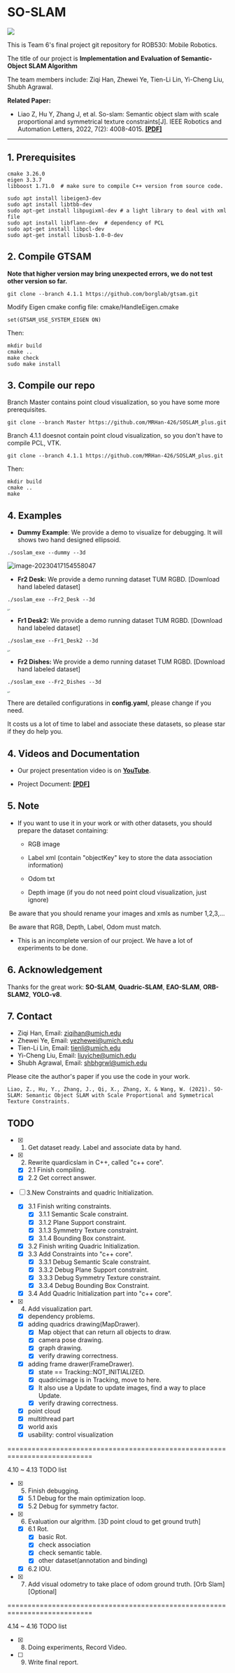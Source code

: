 # SO-SLAM



![](https://github.com/MRHan-426/SOSLAM_plus/blob/master/gtsam_quardic/3%2000_00_00-00_00_30.gif)



This is Team 6's final project git repository for ROB530: Mobile Robotics. 

The title of our project is **Implementation and Evaluation of Semantic-Object SLAM Algorithm**

The team members include: Ziqi Han, Zhewei Ye, Tien-Li Lin, Yi-Cheng Liu, Shubh Agrawal.

**Related Paper:**  

+ Liao Z, Hu Y, Zhang J, et al. So-slam: Semantic object slam with scale proportional and symmetrical texture constraints[J]. IEEE Robotics and Automation Letters, 2022, 7(2): 4008-4015. [**[PDF]**](https://arxiv.org/abs/2109.04884)

---

## 1. Prerequisites

```shell
cmake 3.26.0
eigen 3.3.7
libboost 1.71.0  # make sure to compile C++ version from source code.
```

```shell
sudo apt install libeigen3-dev
sudo apt install libtbb-dev
sudo apt-get install libpugixml-dev # a light library to deal with xml file
sudo apt install libflann-dev  # dependency of PCL
sudo apt-get install libpcl-dev
sudo apt-get install libusb-1.0-0-dev
```



## 2. Compile GTSAM

**Note that higher version may bring unexpected errors, we do not test other version so far.**

```shell
git clone --branch 4.1.1 https://github.com/borglab/gtsam.git
```

Modify Eigen cmake config file: cmake/HandleEigen.cmake

```shell
set(GTSAM_USE_SYSTEM_EIGEN ON)
```

Then:

```shell
mkdir build
cmake ..
make check
sudo make install
```



## 3. Compile our repo

Branch Master contains point cloud visualization, so you have some more prerequisites.

```shell
git clone --branch Master https://github.com/MRHan-426/SOSLAM_plus.git
```

Branch 4.1.1 doesnot contain point cloud visualization, so you don't have to compile PCL, VTK.

```shell
git clone --branch 4.1.1 https://github.com/MRHan-426/SOSLAM_plus.git
```

Then:

```shell
mkdir build
cmake ..
make
```



## 4. Examples

+ **Dummy Example**: We provide a demo to visualize for debugging. It will shows two hand designed ellipsoid.

```shell
./soslam_exe --dummy --3d
```

![image-20230417154558047](https://github.com/MRHan-426/SOSLAM_plus/blob/master/gtsam_quardic/image-20230417154558047.png)



+ **Fr2 Desk:** We provide a demo running dataset TUM RGBD. [Download hand labeled dataset]

```shell
./soslam_exe --Fr2_Desk --3d
```

<img src="https://github.com/MRHan-426/SOSLAM_plus/blob/master/gtsam_quardic/4.png" alt="3" style="zoom:25%;" />



+ **Fr1 Desk2:** We provide a demo running dataset TUM RGBD. [Download hand labeled dataset]

```shell
./soslam_exe --Fr1_Desk2 --3d
```

<img src="https://github.com/MRHan-426/SOSLAM_plus/blob/master/gtsam_quardic/2.png" alt="4" style="zoom:25%;" />



+ **Fr2 Dishes:** We provide a demo running dataset TUM RGBD. [Download hand labeled dataset]

```shell
./soslam_exe --Fr2_Dishes --3d
```

<img src="https://github.com/MRHan-426/SOSLAM_plus/blob/master/gtsam_quardic/3.png" alt="2" style="zoom:25%;" />



There are detailed configurations in **config.yaml**, please change if you need.

It costs us a lot of time to label and associate these datasets, so please star if they do help you.



## 4. Videos and Documentation

+ Our project presentation video is on [**YouTube**](https://youtu.be/_yUy5nOtfMM).

  

+ Project Document: [**[PDF]**](TODO)

  

## 5. Note

+ If you want to use it in your work or with other datasets, you should prepare the dataset containing:

  - RGB image

  - Label xml (contain "objectKey" key to store the data association information)
  - Odom txt
  - Depth image (if you do not need point cloud visualization, just ignore)

​		Be aware that you should rename your images and xmls as number 1,2,3,...

​		Be aware that RGB, Depth, Label, Odom must match.

+ This is an incomplete version of our project. We have a lot of experiments to be done.

  

## 6. Acknowledgement

Thanks for the great work: **SO-SLAM**, **Quadric-SLAM**, **EAO-SLAM**, **ORB-SLAM2**, **YOLO-v8**.



## 7. Contact

+ Ziqi Han, Email: ziqihan@umich.edu
+ Zhewei Ye, Email: yezhewei@umich.edu
+ Tien-Li Lin, Email: tienli@umich.edu
+ Yi-Cheng Liu, Email: liuyiche@umich.edu
+ Shubh Agrawal, Email: shbhgrwl@umich.edu 



Please cite the author's paper if you use the code in your work.

```
Liao, Z., Hu, Y., Zhang, J., Qi, X., Zhang, X. & Wang, W. (2021). SO-SLAM: Semantic Object SLAM with Scale Proportional and Symmetrical Texture Constraints.
```



## TODO

- [x] 1. Get dataset ready. Label and associate data by hand.

- [x] 2. Rewrite quardicslam in C++, called "c++ core".

    - [x] 2.1 Finish compiling.
    - [x] 2.2 Get correct answer.

- [ ] 3.New Constraints and quadric Initialization.

  - [x] 3.1 Finish writing constraints.
    - [x] 3.1.1 Semantic Scale constraint.
    - [x] 3.1.2 Plane Support constraint.
    - [x] 3.1.3 Symmetry Texture constraint.
    - [x] 3.1.4 Bounding Box constraint.    
  - [x] 3.2 Finish writing Quadric Initialization.
  - [x] 3.3 Add Constraints into "c++ core".
    - [x] 3.3.1 Debug Semantic Scale constraint.
    - [x] 3.3.2 Debug Plane Support constraint.
    - [x] 3.3.3 Debug Symmetry Texture constraint.
    - [x] 3.3.4 Debug Bounding Box Constraint.  
  - [x] 3.4 Add Quadric Initialization part into "c++ core".

- [x] 4. Add visualization part.

    - [x] dependency problems.
    - [x] adding quadrics drawing(MapDrawer).
      - [x] Map object that can return all objects to draw.
      - [x] camera pose drawing.
      - [x] graph drawing.
      - [x] verify drawing correctness.
    - [x] adding frame drawer(FrameDrawer).
      - [x] state == Tracking::NOT_INITIALIZED.
      - [x] quadricimage is in Tracking, move to here. 
      - [x] It also use a Update to update images, find a way to place Update.
      - [x] verify drawing correctness.
    - [x] point cloud
    - [x] multithread part
    - [x] world axis
    - [x] usability: control visualization

===========================================================================

4.10 ~ 4.13 TODO list

- [x] 5. Finish debugging.

    - [x] 5.1 Debug for the main optimization loop.
    - [x] 5.2 Debug for symmetry factor.

- [x] 6. Evaluation our algrithm. [3D point cloud to get ground truth]

    - [x] 6.1 Rot.
      - [x] basic Rot.
      - [x] check association
      - [x] check semantic table.
      - [x] other dataset(annotation and binding)
    - [x] 6.2 IOU.

- [x] 7. Add visual odometry to take place of odom ground truth. [Orb Slam] [Optional]

===========================================================================

4.14 ~ 4.16 TODO list

- [x] 8. Doing experiments, Record Video. 
- [ ] 9. Write final report.
